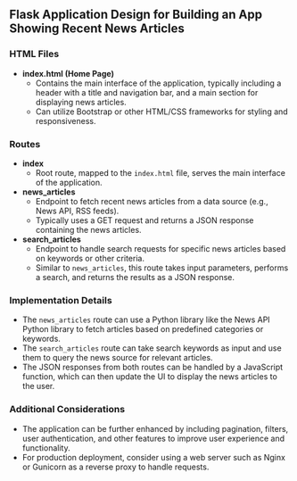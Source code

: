 ## Flask Application Design for Building an App Showing Recent News Articles

### HTML Files

- **index.html (Home Page)**
   - Contains the main interface of the application, typically including a header with a title and navigation bar, and a main section for displaying news articles.
   - Can utilize Bootstrap or other HTML/CSS frameworks for styling and responsiveness.

### Routes

- **index**
   - Root route, mapped to the `index.html` file, serves the main interface of the application.
- **news_articles**
   - Endpoint to fetch recent news articles from a data source (e.g., News API, RSS feeds).
   - Typically uses a GET request and returns a JSON response containing the news articles.
- **search_articles**
   - Endpoint to handle search requests for specific news articles based on keywords or other criteria.
   - Similar to `news_articles`, this route takes input parameters, performs a search, and returns the results as a JSON response.

### Implementation Details

- The `news_articles` route can use a Python library like the News API Python library to fetch articles based on predefined categories or keywords.
- The `search_articles` route can take search keywords as input and use them to query the news source for relevant articles.
- The JSON responses from both routes can be handled by a JavaScript function, which can then update the UI to display the news articles to the user.

### Additional Considerations

- The application can be further enhanced by including pagination, filters, user authentication, and other features to improve user experience and functionality.
- For production deployment, consider using a web server such as Nginx or Gunicorn as a reverse proxy to handle requests.
